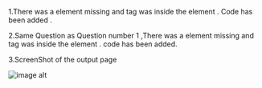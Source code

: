 1.There was a </div> element missing and <body> tag was inside the <head> element . Code has been added .

2.Same Question as Question number 1 ,There was a </div> element missing and <body> tag was inside the <head> element . code has been added.


3.ScreenShot of the output page

![image alt]()
